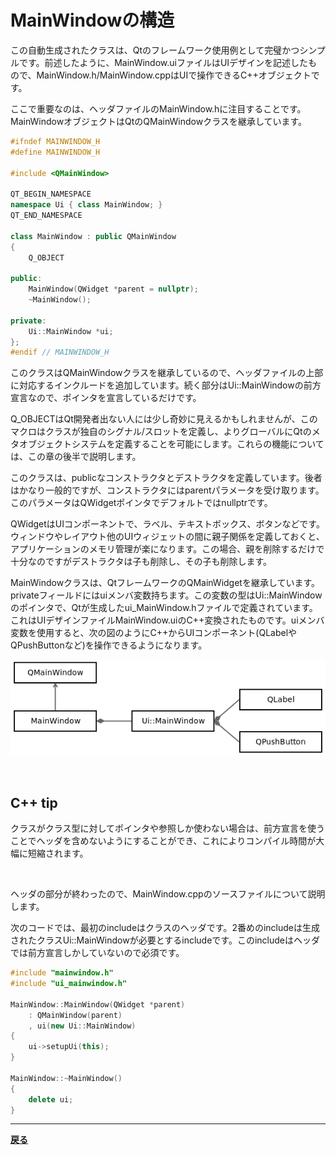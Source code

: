 # MainWindowの構造

この自動生成されたクラスは、Qtのフレームワーク使用例として完璧かつシンプルです。前述したように、MainWindow.uiファイルはUIデザインを記述したもので、MainWindow.h/MainWindow.cppはUIで操作できるC++オブジェクトです。

ここで重要なのは、ヘッダファイルのMainWindow.hに注目することです。MainWindowオブジェクトはQtのQMainWindowクラスを継承しています。

```C++
#ifndef MAINWINDOW_H
#define MAINWINDOW_H

#include <QMainWindow>

QT_BEGIN_NAMESPACE
namespace Ui { class MainWindow; }
QT_END_NAMESPACE

class MainWindow : public QMainWindow
{
    Q_OBJECT

public:
    MainWindow(QWidget *parent = nullptr);
    ~MainWindow();

private:
    Ui::MainWindow *ui;
};
#endif // MAINWINDOW_H
```

このクラスはQMainWindowクラスを継承しているので、ヘッダファイルの上部に対応するインクルードを追加しています。続く部分はUi::MainWindowの前方宣言なので、ポインタを宣言しているだけです。

Q_OBJECTはQt開発者出ない人には少し奇妙に見えるかもしれませんが、このマクロはクラスが独自のシグナル/スロットを定義し、よりグローバルにQtのメタオブジェクトシステムを定義することを可能にします。これらの機能については、この章の後半で説明します。

このクラスは、publicなコンストラクタとデストラクタを定義しています。後者はかなり一般的ですが、コンストラクタにはparentパラメータを受け取ります。このパラメータはQWidgetポインタでデフォルトではnullptrです。

QWidgetはUIコンポーネントで、ラベル、テキストボックス、ボタンなどです。ウィンドウやレイアウト他のUIウィジェットの間に親子関係を定義しておくと、アプリケーションのメモリ管理が楽になります。この場合、親を削除するだけで十分なのですがデストラクタは子も削除し、その子も削除します。

MainWindowクラスは、QtフレームワークのQMainWidgetを継承しています。privateフィールドにはuiメンバ変数持ちます。この変数の型はUi::MainWindowのポインタで、Qtが生成したui_MainWindow.hファイルで定義されています。これはUIデザインファイルMainWindow.uiのC++変換されたものです。uiメンバ変数を使用すると、次の図のようにC++からUIコンポーネント(QLabelやQPushButtonなど)を操作できるようになります。

![UIコンポーネント概念図](img/4.png)

<br>

## C++ tip
クラスがクラス型に対してポインタや参照しか使わない場合は、前方宣言を使うことでヘッダを含めないようにすることができ、これによりコンパイル時間が大幅に短縮されます。

<br>

ヘッダの部分が終わったので、MainWindow.cppのソースファイルについて説明します。

次のコードでは、最初のincludeはクラスのヘッダです。2番めのincludeは生成されたクラスUi::MainWindowが必要とするincludeです。このincludeはヘッダでは前方宣言しかしていないので必須です。

```C++
#include "mainwindow.h"
#include "ui_mainwindow.h"

MainWindow::MainWindow(QWidget *parent)
    : QMainWindow(parent)
    , ui(new Ui::MainWindow)
{
    ui->setupUi(this);
}

MainWindow::~MainWindow()
{
    delete ui;
}
```

***
**[戻る](../index.html)**

